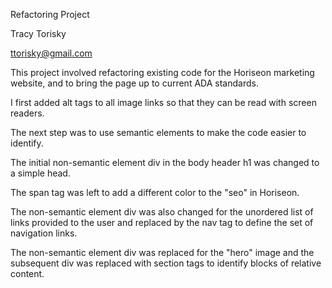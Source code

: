 Refactoring Project

Tracy Torisky

ttorisky@gmail.com

This project involved refactoring existing code for the Horiseon marketing website, and to bring the page up to current ADA standards.

I first added alt tags to all image links so that they can be read with screen readers.

The next step was to use semantic elements to make the code easier to identify.

The initial non-semantic element div in the body header h1 was changed to a simple head.  

The span tag was left to add a different color to the "seo" in Horiseon.

The non-semantic element div was also changed for the unordered list of links provided to the user and replaced by the nav tag to define the set of navigation links.  

The non-semantic element div was replaced for the "hero" image and the subsequent div was replaced with section tags to identify blocks of relative content.
